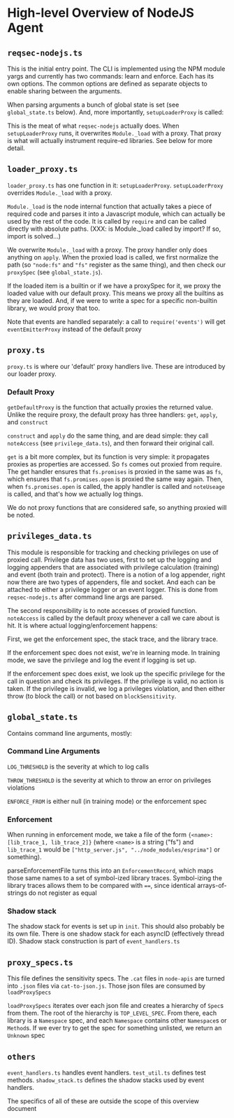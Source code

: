 # High-level Overview of NodeJS Agent

## **`reqsec-nodejs.ts`**
This is the initial entry point.  The CLI is implemented using the NPM
module yargs and currently has two commands: learn and enforce.  Each
has its own options.  The common options are defined as separate
objects to enable sharing between the arguments.

When parsing arguments a bunch of global state is set (see `global_state.ts`
below). And, more importantly, `setupLoaderProxy` is called:

This is the meat of what `reqsec-nodejs` actually does. When `setupLoaderProxy`
runs, it overwrites `Module._load` with a proxy. That proxy is what will
actually instrument require-ed libraries. See below for more detail.


## **`loader_proxy.ts`**

`loader_proxy.ts` has one function in it: `setupLoaderProxy`. `setupLoaderProxy`
overrides `Module._load` with a proxy.

`Module._load` is the node internal function that actually takes a piece of
required code and parses it into a Javascript module, which can actually be used
by the rest of the code. It is called by `require` and can be called directly
with absolute paths. (XXX: is Module._load called by import? If so, import is solved...)

We overwrite `Module._load` with a proxy. The proxy handler only does anything
on `apply`. When the proxied load is called, we first normalize the path (so
`"node:fs"` and `"fs"` register as the same thing), and then check our
`proxySpec` (see `global_state.js`).

If the loaded item is a builtin or if we have a proxySpec for it, we proxy the
loaded value with our default proxy. This means we proxy all the builtins as
they are loaded. And, if we were to write a spec for a specific non-builtin
library, we would proxy that too.

Note that events are handled separately: a call to `require('events')` will
get `eventEmitterProxy` instead of the default proxy

## **`proxy.ts`**
`proxy.ts` is where our 'default' proxy handlers live. These are introduced by
our loader proxy.

### Default Proxy
`getDefaultProxy` is the function that actually proxies the returned value.
Unlike the require proxy, the default proxy has three handlers: `get`, `apply`,
and `construct`

`construct` and `apply` do the same thing, and are dead simple: they call
`noteAccess` (see `privilege_data.ts`), and then forward their original call.

`get` is a bit more complex, but its function is very simple: it propagates
proxies as properties are accessed. So `fs` comes out proxied from require. The
get handler ensures that `fs.promises` is proxied in the same was as `fs`, which
ensures that `fs.promises.open` is proxied the same way again. Then, when
`fs.promises.open` is called, the apply handler is called and `noteUseage` is
called, and that's how we actually log things.

We do not proxy functions that are considered safe, so anything proxied will be
noted.

<!-- If we have a proxy for `fs`, and we are trying to get `fs.promises`, the get
handler will first check to see if `fs.promises` is a method or a namespace (or
unknown). Since it is a namespace, we will return a proxy of `fs.promises` with
a reference to `fs.promises`'s **spec** (see `global_state.ts`, again):

`getDefaultProxy` takes a reference to the object-to-be-proxied and the
proxySpec for that object. ProxySpecs are hierarchical maps, so for example.
`fs` has a map which has an entry for `promises`. That entry is, itself, a map
which will have references for `open`, `write`, etc.

So getting `fs.promises` will result in a proxy with a reference to
`fs.promises`'s proxySpec. If we then get 'open' from `fs.prom -->

## **`privileges_data.ts`**

This module is responsible for tracking and checking privileges on use
of proxied call.  Privilege data has two uses, first to set up the
logging and logging appenders that are associated with privilege
calculation (training) and event (both train and protect).  There is a
notion of a log appender, right now there are two types of appenders,
file and socket.  And each can be attached to either a privilege logger
or an event logger.  This is done from `reqsec-nodejs.ts` after command
line args are parsed.

The second responsibility is to note accesses of proxied function.
`noteAccess` is called by the default proxy whenever a call we care
about is hit. It is where actual logging/enforcement happens:

First, we get the enforcement spec, the stack trace, and the library trace.

If the enforcement spec does not exist, we're in learning mode. In training
mode, we save the privilege and log the event if logging is set up.

If the enforcement spec does exist, we look up the specific privilege for the
call in question and check its privileges. If the privilege is valid, no
action is taken. If the privilege is invalid, we log a privileges violation,
and then either throw (to block the call) or not based on `blockSensitivity`.

## **`global_state.ts`**
Contains command line arguments, mostly:

### Command Line Arguments ###
`LOG_THRESHOLD` is the severity at which to log calls

`THROW_THRESHOLD` is the severity at which to throw an error on privileges violations

`ENFORCE_FROM` is either null (in training mode) or the enforcement spec

### Enforcement ###
When running in enforcement mode, we take a file of the form `{<name>:
[lib_trace_1, lib_trace_2]}` (where `<name>` is a string ("fs") and
`lib_trace_1` would be `["http_server.js", "../node_modules/esprima"]` or
something).

parseEnforcementFile turns this into an `EnforcementRecord`, which maps those
same names to a set of symbol-ized library traces. Symbol-izing the library
traces allows them to be compared with `==`, since identical arrays-of-strings
do not register as equal

### Shadow stack
The shadow stack for events is set up in `init`. This should also probably be its
own file. There is one shadow stack for each asyncID (effectively thread ID). Shadow
stack construction is part of `event_handlers.ts`

## **`proxy_specs.ts`**
This file defines the sensitivity specs. The `.cat` files in `node-apis` are
turned into `.json` files via `cat-to-json.js`. Those json files are consumed by
`loadProxySpecs`

`loadProxySpecs` iterates over each json file and creates a hierarchy of
`Spec`s from them. The root of the hierarchy is `TOP_LEVEL_SPEC`. From there,
each library is a `Namespace` spec, and each `Namespace` contains other
`Namespace`s or `Method`s. If we ever try to get the spec for something
unlisted, we return an `Unknown` spec

## **`others`**
`event_handlers.ts` handles event handlers. 
`test_util.ts` defines test methods. `shadow_stack.ts` defines the shadow stacks
used by event handlers.

The specifics of all of these are outside the scope of this overview document
